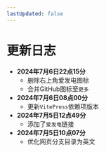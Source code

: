 ```yaml
---
lastUpdated: false
---
```


# 更新日志

- **2024年7月6日22点15分**
  - 删除右上角爱发电图标
  - 合并GitHub图标至```更多```
- **2024年7月6日08点00分**
  - 更新```VitePress```依赖项版本
- **2024年7月5日12点49分**
  - 添加了```爱发电```链接
- **2024年7月5日10点07分**
  - 优化网页分支目录为英文
